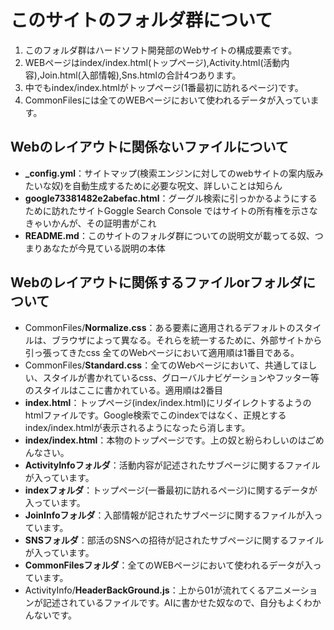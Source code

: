 # このサイトのフォルダ群について
1. このフォルダ群はハードソフト開発部のWebサイトの構成要素です。
1. WEBページはindex/index.html(トップページ),Activity.html(活動内容),Join.html(入部情報),Sns.htmlの合計4つあります。
1. 中でもindex/index.htmlがトップページ(1番最初に訪れるページ)です。
1. CommonFilesには全てのWEBページにおいて使われるデータが入っています。 
## Webのレイアウトに関係ないファイルについて
* **_config.yml**：サイトマップ(検索エンジンに対してのwebサイトの案内版みたいな奴)を自動生成するために必要な呪文、詳しいことは知らん
* **google73381482e2abefac.html**：グーグル検索に引っかかるようにするために訪れたサイトGoggle Search Console ではサイトの所有権を示さなきゃいかんが、その証明書がこれ
* **README.md**：このサイトのフォルダ群についての説明文が載ってる奴、つまりあなたが今見ている説明の本体
## Webのレイアウトに関係するファイルorフォルダについて
* CommonFiles/**Normalize.css**：ある要素に適用されるデフォルトのスタイルは、ブラウザによって異なる。それらを統一するために、外部サイトから引っ張ってきたcss 全てのWebページにおいて適用順は1番目である。
* CommonFiles/**Standard.css**：全てのWebページにおいて、共通してほしい、スタイルが書かれているcss、グローバルナビゲーションやフッター等のスタイルはここに書かれている。適用順は2番目
* **index.html**：トップページ(index/index.html)にリダイレクトするようのhtmlファイルです。Google検索でこのindexではなく、正規とするindex/index.htmlが表示されるようになったら消します。
* **index/index.html**：本物のトップページです。上の奴と紛らわしいのはごめんなさい。
* **ActivityInfoフォルダ**：活動内容が記述されたサブページに関するファイルが入っています。
* **indexフォルダ**：トップページ(一番最初に訪れるページ)に関するデータが入っています。
* **JoinInfoフォルダ**：入部情報が記されたサブページに関するファイルが入っています。
* **SNSフォルダ**：部活のSNSへの招待が記されたサブページに関するファイルが入っています。
* **CommonFilesフォルダ**：全てのWEBページにおいて使われるデータが入っています。
* ActivityInfo/**HeaderBackGround.js**：上から01が流れてくるアニメーションが記述されているファイルです。AIに書かせた奴なので、自分もよくわかんないです。
